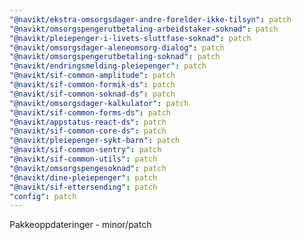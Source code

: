 ```yaml
---
"@navikt/ekstra-omsorgsdager-andre-forelder-ikke-tilsyn": patch
"@navikt/omsorgspengerutbetaling-arbeidstaker-soknad": patch
"@navikt/pleiepenger-i-livets-sluttfase-soknad": patch
"@navikt/omsorgsdager-aleneomsorg-dialog": patch
"@navikt/omsorgspengerutbetaling-soknad": patch
"@navikt/endringsmelding-pleiepenger": patch
"@navikt/sif-common-amplitude": patch
"@navikt/sif-common-formik-ds": patch
"@navikt/sif-common-soknad-ds": patch
"@navikt/omsorgsdager-kalkulator": patch
"@navikt/sif-common-forms-ds": patch
"@navikt/appstatus-react-ds": patch
"@navikt/sif-common-core-ds": patch
"@navikt/pleiepenger-sykt-barn": patch
"@navikt/sif-common-sentry": patch
"@navikt/sif-common-utils": patch
"@navikt/omsorgspengesoknad": patch
"@navikt/dine-pleiepenger": patch
"@navikt/sif-ettersending": patch
"config": patch
---
```


Pakkeoppdateringer - minor/patch
